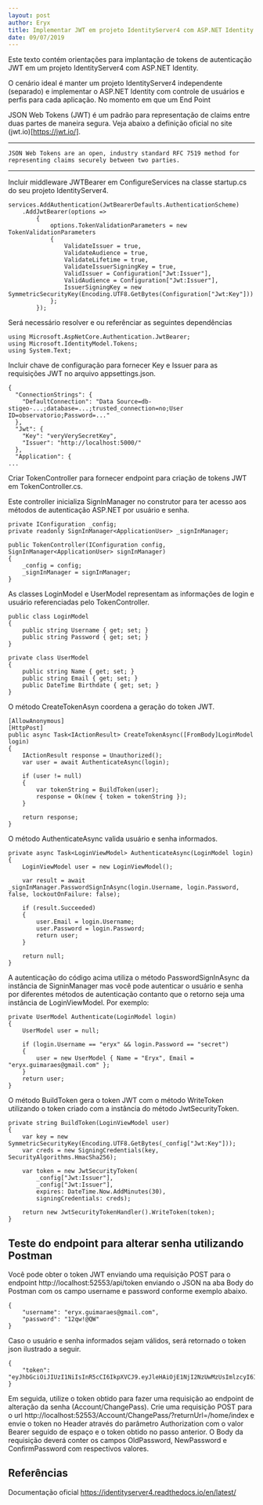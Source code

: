 ```yaml
---
layout: post
author: Eryx
title: Implementar JWT em projeto IdentityServer4 com ASP.NET Identity
date: 09/07/2019
---
```


Este texto contém orientações para implantação de tokens de autenticação JWT em um projeto IdentityServer4 com ASP.NET Identity.

O cenário ideal é manter um projeto IdentityServer4 independente (separado) e implementar o ASP.NET Identity com controle de usuários e perfis para cada aplicação. No momento em que um End Point 

JSON Web Tokens (JWT) é um padrão para representação de claims entre duas partes de maneira segura. Veja abaixo a definição oficial no site (jwt.io)[https://jwt.io/].

----
	JSON Web Tokens are an open, industry standard RFC 7519 method for representing claims securely between two parties.
----



Incluir middleware JWTBearer em ConfigureServices na classe startup.cs do seu projeto IdentityServer4.

	services.AddAuthentication(JwtBearerDefaults.AuthenticationScheme)
		.AddJwtBearer(options =>
			{
				options.TokenValidationParameters = new TokenValidationParameters
				{
					ValidateIssuer = true,
					ValidateAudience = true,
					ValidateLifetime = true,
					ValidateIssuerSigningKey = true,
					ValidIssuer = Configuration["Jwt:Issuer"],
					ValidAudience = Configuration["Jwt:Issuer"],
					IssuerSigningKey = new SymmetricSecurityKey(Encoding.UTF8.GetBytes(Configuration["Jwt:Key"]))
				};
			});

Será necessário resolver e ou referênciar as seguintes dependências

	using Microsoft.AspNetCore.Authentication.JwtBearer;
	using Microsoft.IdentityModel.Tokens;
	using System.Text;


Incluir chave de configuração para fornecer Key e Issuer para as requisições JWT no arquivo appsettings.json.
	
	{
	  "ConnectionStrings": {
		"DefaultConnection": "Data Source=db-stigeo-...;database=...;trusted_connection=no;User ID=observatorio;Password=..."
	  },
	  "Jwt": {
		"Key": "veryVerySecretKey",
		"Issuer": "http://localhost:5000/"
	  },
	  "Application": {
	...

Criar TokenController para fornecer endpoint para criação de tokens JWT em TokenController.cs.

Este controller inicializa SignInManager<ApplicationUser> no construtor para ter acesso aos métodos de autenticação ASP.NET por usuário e senha.

	private IConfiguration _config;
	private readonly SignInManager<ApplicationUser> _signInManager;

	public TokenController(IConfiguration config, SignInManager<ApplicationUser> signInManager)
	{
		_config = config;
		_signInManager = signInManager;
	}

As classes LoginModel e UserModel representam as informações de login e usuário referenciadas pelo TokenController.

	public class LoginModel
	{
		public string Username { get; set; }
		public string Password { get; set; }
	}

	private class UserModel
	{
		public string Name { get; set; }
		public string Email { get; set; }
		public DateTime Birthdate { get; set; }
	}

O método CreateTokenAsyn coordena a geração do token JWT.
	
	[AllowAnonymous]
	[HttpPost]
	public async Task<IActionResult> CreateTokenAsync([FromBody]LoginModel login)
	{
		IActionResult response = Unauthorized();
		var user = await AuthenticateAsync(login);

		if (user != null)
		{
			var tokenString = BuildToken(user);
			response = Ok(new { token = tokenString });
		}

		return response;
	}

O método AuthenticateAsync valida usuário e senha informados.

	private async Task<LoginViewModel> AuthenticateAsync(LoginModel login)
	{
		LoginViewModel user = new LoginViewModel();

		var result = await _signInManager.PasswordSignInAsync(login.Username, login.Password, false, lockoutOnFailure: false);

		if (result.Succeeded)
		{
			user.Email = login.Username;
			user.Password = login.Password;
			return user;
		}

		return null;
	}

A autenticação do código acima utiliza o método PasswordSignInAsync da instância de SigninManager<ApplicationUser> mas você pode autenticar o usuário e senha por diferentes métodos de autenticação contanto que o retorno seja uma instância de LoginViewModel. Por exemplo:

	private UserModel Authenticate(LoginModel login)
	{
		UserModel user = null;

		if (login.Username == "eryx" && login.Password == "secret")
		{
			user = new UserModel { Name = "Eryx", Email = "eryx.guimaraes@gmail.com" };
		}
		return user;
	}

O método BuildToken gera o token JWT com o método WriteToken utilizando o token criado com a instância do método JwtSecurityToken.

	private string BuildToken(LoginViewModel user)
	{
		var key = new SymmetricSecurityKey(Encoding.UTF8.GetBytes(_config["Jwt:Key"]));
		var creds = new SigningCredentials(key, SecurityAlgorithms.HmacSha256);

		var token = new JwtSecurityToken(
			_config["Jwt:Issuer"],
			_config["Jwt:Issuer"],
			expires: DateTime.Now.AddMinutes(30),
			signingCredentials: creds);

		return new JwtSecurityTokenHandler().WriteToken(token);
	}

## Teste do endpoint para alterar senha utilizando Postman

Você pode obter o token JWT enviando uma requisição POST para o endpoint http://localhost:52553/api/token enviando o JSON na aba Body do Postman com os campo username e password conforme exemplo abaixo.

	{
		"username": "eryx.guimaraes@gmail.com",
		"password": "12qw!@QW"
	}

Caso o usuário e senha informados sejam válidos, será retornado o token json ilustrado a seguir.

	{
		"token": "eyJhbGciOiJIUzI1NiIsInR5cCI6IkpXVCJ9.eyJleHAiOjE1NjI2NzUwMzUsImlzcyI6Imh0dHA6Ly9sb2NhbGhvc3Q6NTI1NTMvIiwiYXVkIjoiaHR0cDovL2xvY2FsaG9zdDo1MjU1My8ifQ.lvbcV1N0_b0qgfyCLT9sgBCvcIjFMxSAUZcW3CpSjpY"
	}

Em seguida, utilize o token obtido para fazer uma requisição ao endpoint de alteração da senha (Account/ChangePass). Crie uma requisição POST para o url http://localhost:52553/Account/ChangePass/?returnUrl=/home/index e envie o token no Header através do parâmetro Authorization com o valor Bearer seguido de espaço e o token obtido no passo anterior. O Body da requisição deverá conter os campos OldPassword, NewPassword e ConfirmPassword com respectivos valores.




## Referências

Documentação oficial
https://identityserver4.readthedocs.io/en/latest/

